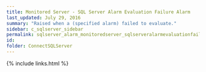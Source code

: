 ```yaml
---
title: ﻿Monitored Server - SQL Server Alarm Evaluation Failure Alarm
last_updated: July 29, 2016
summary: "Raised when a (specified alarm) failed to evaluate."
sidebar: c_sqlserver_sidebar
permalink: sqlserver_alarm_monitoredserver_sqlserveralarmevaluationfailure.html
id:
folder: ConnectSQLServer
---
```


{% include links.html %}
